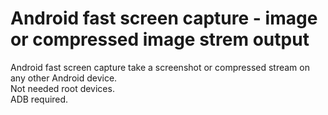 # Android fast screen capture - image or compressed image strem output

Android fast screen capture take a screenshot or compressed stream on any other Android device.  
Not needed root devices.   
ADB required.  

